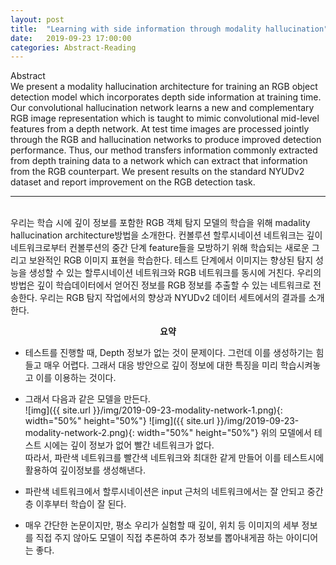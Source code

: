 ```yaml
---
layout: post
title:  "Learning with side information through modality hallucination"
date:   2019-09-23 17:00:00
categories: Abstract-Reading
---
```


Abstract  
We present a modality hallucination architecture for training an RGB object detection model which incorporates depth side information at training time. Our convolutional hallucination network learns a new and complementary RGB image representation which is taught to mimic convolutional mid-level features from a depth network. At test time images are processed jointly through the RGB and hallucination networks to produce improved detection performance. Thus, our method transfers information commonly extracted from depth training data to a network which can extract that information from the RGB counterpart. We present results on the standard NYUDv2 dataset and report improvement on the RGB detection task.<br>
_ _ _
<br>
<div>
우리는 학습 시에 깊이 정보를 포함한 RGB 객체 탐지 모델의 학습을 위해 madality hallucination architecture방법을 소개한다.  
컨볼루션 할루시네이션 네트워크는 깊이 네트워크로부터 컨볼루션의 중간 단계 feature들을 모방하기 위해 학습되는 새로운 그리고 보완적인 RGB 이미지 표현을 학습한다.  
테스트 단계에서 이미지는 향상된 탐지 성능을 생성할 수 있는 할루시네이션 네트워크와 RGB 네트워크를 동시에 거친다.  
우리의 방법은 깊이 학습데이터에서 얻어진 정보를 RGB 정보를 추출할 수 있는 네트워크로 전송한다.  
우리는 RGB 탐지 작업에서의 향상과 NYUDv2 데이터 세트에서의 결과를 소개한다.<br>
</div>

**<center>요약</center>**
+ 테스트를 진행할 때, Depth 정보가 없는 것이 문제이다. 그런데 이를 생성하기는 힘들고 매우 어렵다. 그래서 대응 방안으로 깊이 정보에 대한 특징을 미리 학습시켜놓고 이를 이용하는 것이다.  
+ 그래서 다음과 같은 모델을 만든다.   
![img]({{ site.url }}/img/2019-09-23-modality-network-1.png){: width="50%" height="50%"}
![img]({{ site.url }}/img/2019-09-23-modality-network-2.png){: width="50%" height="50%"}
위의 모델에서 테스트 시에는 깊이 정보가 없어 빨간 네트워크가 없다.  
따라서, 파란색 네트워크를 빨간색 네트워크와 최대한 같게 만들어 이를 테스트시에 활용하여 깊이정보를 생성해낸다.  

+ 파란색 네트워크에서 할루시네이션은 input 근처의 네트워크에서는 잘 안되고 중간 층 이후부터 학습이 잘 된다.  
+ 매우 간단한 논문이지만, 평소 우리가 실험할 때 깊이, 위치 등 이미지의 세부 정보를 직접 주지 않아도 모델이 직접 추론하여 추가 정보를 뽑아내게끔 하는 아이디어는 좋다.
